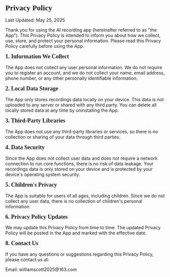 <!DOCTYPE html PUBLIC "-//W3C//DTD HTML 4.01//EN" "http://www.w3.org/TR/html4/strict.dtd">
<html>

<body>
<h1 style="margin: 0.0px 0.0px 16.1px 0.0px; font: 24.0px Times; -webkit-text-stroke: #000000"><span class="s1"><b>Privacy Policy</b></span></h1>
<p class="p2"><span class="s1">Last Updated: May 25, 2025</span></p>
<p class="p2"><span class="s1">Thank you for using the AI recording app (hereinafter referred to as "the App"). This Privacy Policy is intended to inform you about how we collect, use, store, and protect your personal information. Please read this Privacy Policy carefully before using the App.</span></p>
<h2 style="margin: 0.0px 0.0px 14.9px 0.0px; font: 18.0px Times; -webkit-text-stroke: #000000"><span class="s1"><b>1. Information We Collect</b></span></h2>
<p class="p2"><span class="s1">The App does not collect any user personal information. We do not require you to register an account, and we do not collect your name, email address, phone number, or any other personally identifiable information.</span></p>
<h2 style="margin: 0.0px 0.0px 14.9px 0.0px; font: 18.0px Times; -webkit-text-stroke: #000000"><span class="s1"><b>2. Local Data Storage</b></span></h2>
<p class="p2"><span class="s1">The App only stores recordings data locally on your device. This data is not uploaded to any server or shared with any third party. You can delete all locally stored data at any time by uninstalling the App.</span></p>
<h2 style="margin: 0.0px 0.0px 14.9px 0.0px; font: 18.0px Times; -webkit-text-stroke: #000000"><span class="s1"><b>3. Third-Party Libraries</b></span></h2>
<p class="p2"><span class="s1">The App does not use any third-party libraries or services, so there is no collection or sharing of your data through third parties.</span></p>
<h2 style="margin: 0.0px 0.0px 14.9px 0.0px; font: 18.0px Times; -webkit-text-stroke: #000000"><span class="s1"><b>4. Data Security</b></span></h2>
<p class="p2"><span class="s1">Since the App does not collect user data and does not require a network connection to run core functions, there is no risk of data leakage. Your recordings data is only stored on your device and is protected by your device's operating system security.</span></p>
<h2 style="margin: 0.0px 0.0px 14.9px 0.0px; font: 18.0px Times; -webkit-text-stroke: #000000"><span class="s1"><b>5. Children's Privacy</b></span></h2>
<p class="p2"><span class="s1">The App is suitable for users of all ages, including children. Since we do not collect any user data, there is no collection of children's personal information.</span></p>
<h2 style="margin: 0.0px 0.0px 14.9px 0.0px; font: 18.0px Times; -webkit-text-stroke: #000000"><span class="s1"><b>6. Privacy Policy Updates</b></span></h2>
<p class="p2"><span class="s1">We may update this Privacy Policy from time to time. The updated Privacy Policy will be posted in the App and marked with the effective date.</span></p>
<h2 style="margin: 0.0px 0.0px 14.9px 0.0px; font: 18.0px Times; -webkit-text-stroke: #000000"><span class="s1"><b>8. Contact Us</b></span></h2>
<p class="p2"><span class="s1">If you have any questions or suggestions regarding this Privacy Policy, please contact us at:</span></p>
<p class="p2"><span class="s1">Email: williamscott2025@163.com</span></p>
</body>
</html>
